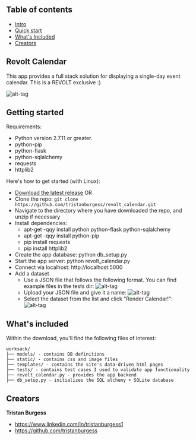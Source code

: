 ## Table of contents

* [Intro](#revolt-calendar)
* [Quick start](#getting-started)
* [What's Included](#whats-included)
* [Creators](#creators)

## Revolt Calendar
This app provides a full stack solution for displaying a single-day event
calendar. This is a REVOLT exclusive :)

![alt-tag](http://i.imgur.com/R0lkGNz.png)

## Getting started

Requirements:

* Python version 2.7.11 or greater.
* python-pip
* python-flask 
* python-sqlalchemy
* requests
* httplib2

Here's how to get started (with Linux):

* [Download the latest release](https://github.com/tristanburgess/revolt_calendar/archive/master.zip) OR
* Clone the repo: `git clone https://github.com/tristanburgess/revolt_calendar.git`
* Navigate to the directory where you have downloaded the repo, and unzip if necessary
* Install dependencies:
    * apt-get -qqy install python python-flask python-sqlalchemy
    * apt-get -qqy install python-pip
    * pip install requests
    * pip install httplib2
* Create the app database: python db_setup.py
* Start the app server: python revolt_calendar.py
* Connect via localhost: http://localhost:5000
* Add a dataset
    * Use a JSON file that follows the following format. You can find example files in the tests dir:
    ![alt-tag](http://i.imgur.com/II2Mswa.png)
    * Upload your JSON file and give it a name:
    ![alt-tag](http://i.imgur.com/bUFut0W.png)
    * Select the dataset from the list and click "Render Calendar!":
    ![alt-tag](http://i.imgur.com/HJ25vgg.png)

## What's included

Within the download, you'll find the following files of interest:

```
worksack/
├── models/ - contains DB definitions
├── static/ - contains css and image files
├── templates/ - contains the site's data-driven html pages
├── tests/ - contains test cases I used to validate app functionality
├── revolt_calendar.py - provides the app backend
├── db_setup.py - initializes the SQL alchemy + SQLite database
```


## Creators

**Tristan Burgess**

* <https://www.linkedin.com/in/tristanburgess1>
* <https://github.com/tristanburgess>
